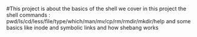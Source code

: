 #This project is about the basics of the shell 
we cover in this project the shell commands : pwd/ls/cd/less/file/type/which/man/mv/cp/rm/rmdir/mkdir/help
and some basics like inode and symbolic links and how shebang works
